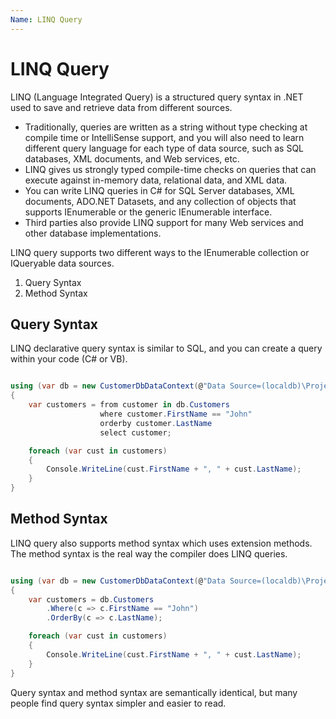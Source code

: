 ```yaml
---
Name: LINQ Query
---
```


# LINQ Query

LINQ (Language Integrated Query) is a structured query syntax in .NET used to save and retrieve data from different sources. 

 - Traditionally, queries are written as a string without type checking at compile time or IntelliSense support, and you will also need to learn different query language for each type of data source, such as SQL databases, XML documents, and Web services, etc. 
 - LINQ gives us strongly typed compile-time checks on queries that can execute against in-memory data, relational data, and XML data.
 - You can write LINQ queries in C# for SQL Server databases, XML documents, ADO.NET Datasets, and any collection of objects that supports IEnumerable or the generic IEnumerable<T> interface. 
 - Third parties also provide LINQ support for many Web services and other database implementations.

LINQ query supports two different ways to the IEnumerable collection or IQueryable data sources.

 1. Query Syntax
 2. Method Syntax

## Query Syntax

LINQ declarative query syntax is similar to SQL, and you can create a query within your code (C# or VB).

```csharp

using (var db = new CustomerDbDataContext(@"Data Source=(localdb)\ProjectsV13;Initial Catalog=CustomerContextDB;"))
{
    var customers = from customer in db.Customers
                    where customer.FirstName == "John"
                    orderby customer.LastName
                    select customer;

    foreach (var cust in customers)
    {
        Console.WriteLine(cust.FirstName + ", " + cust.LastName);
    }
}

```

## Method Syntax

LINQ query also supports method syntax which uses extension methods. The method syntax is the real way the compiler does LINQ queries. 

```csharp

using (var db = new CustomerDbDataContext(@"Data Source=(localdb)\ProjectsV13;Initial Catalog=CustomerContextDB;"))
{
    var customers = db.Customers
        .Where(c => c.FirstName == "John")
        .OrderBy(c => c.LastName);

    foreach (var cust in customers)
    {
        Console.WriteLine(cust.FirstName + ", " + cust.LastName);
    }
}

```
Query syntax and method syntax are semantically identical, but many people find query syntax simpler and easier to read.
